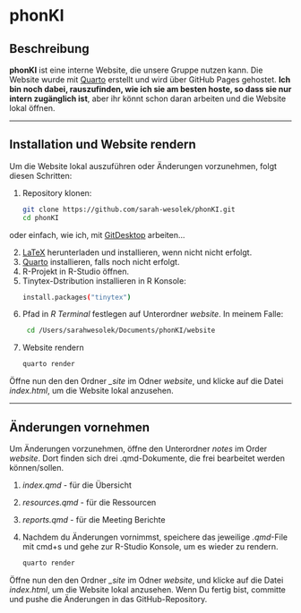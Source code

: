 # phonKI

## Beschreibung
**phonKI** ist eine interne Website, die unsere Gruppe nutzen kann. Die Website wurde mit [Quarto](https://quarto.org) erstellt und wird über GitHub Pages gehostet.
**Ich bin noch dabei, rauszufinden, wie ich sie am besten hoste, so dass sie nur intern zugänglich ist**, aber ihr könnt schon daran arbeiten und die Website lokal öffnen.

---

## Installation und Website rendern
Um die Website lokal auszuführen oder Änderungen vorzunehmen, folgt diesen Schritten:

1. Repository klonen:
   ```bash
   git clone https://github.com/sarah-wesolek/phonKI.git
   cd phonKI

oder einfach, wie ich, mit [GitDesktop](https://desktop.github.com/download/) arbeiten...

2. [LaTeX](https://www.latex-project.org/get/) herunterladen und installieren, wenn nicht nicht erfolgt.
3. [Quarto](https://quarto.org) installieren, falls noch nicht erfolgt.
4. R-Projekt in R-Studio öffnen.
5. Tinytex-Dstribution installieren in R Konsole:
   ```bash
   install.packages("tinytex")
6. Pfad in *R Terminal* festlegen auf Unterordner *website*. In meinem Falle:
   ```bash
    cd /Users/sarahwesolek/Documents/phonKI/website
7. Website rendern
   ```bash
   quarto render

Öffne nun den den Ordner *_site* im Odner *website*, und klicke auf die Datei *index.html*, um die Website lokal anzusehen.

---

## Änderungen vornehmen
Um Änderungen vorzunehmen, öffne den Unterordner *notes* im Order *website*. Dort finden sich drei .qmd-Dokumente, die frei bearbeitet werden können/sollen.
1. *index.qmd* - für die Übersicht
2. *resources.qmd* - für die Ressourcen
3. *reports.qmd* - für die Meeting Berichte

4. Nachdem du Änderungen vornimmst, speichere das jeweilige *.qmd*-File mit cmd+s und gehe zur R-Studio Konsole, um es wieder zu rendern.
   ```bash
   quarto render


Öffne nun den den Ordner *_site* im Odner *website*, und klicke auf die Datei *index.html*, um die Website lokal anzusehen.
Wenn Du fertig bist, committe und pushe die Änderungen in das GitHub-Repository.

